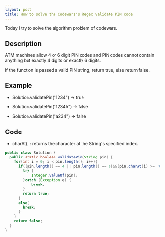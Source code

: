 ```yaml
---
layout: post
title: How to solve the Codewars's Regex validate PIN code
---
```


Today I try to solve the algorithm problem of codewars.

## Description

ATM machines allow 4 or 6 digit PIN codes and PIN codes cannot contain anything but exactly 4 digits or exactly 6 digits.

If the function is passed a valid PIN string, return true, else return false.

## Example

* Solution.validatePin("1234") -> true

* Solution.validatePin("12345") -> false

* Solution.validatePin("a234") -> false

## Code

* charAt() : returns the character at the String's specified index.

```java
public class Solution {
  public static boolean validatePin(String pin) {
    for(int i = 0; i < pin.length(); i++){
      if((pin.length() == 4 || pin.length() == 6)&&(pin.charAt(i) >= '0' && pin.charAt(i) <= '9')){
        try {
            Integer.valueOf(pin);
        }catch (Exception e) {
            break;
        }
        return true;
      }
      else{
        break;
      }
    }
    return false;
  }
}
```